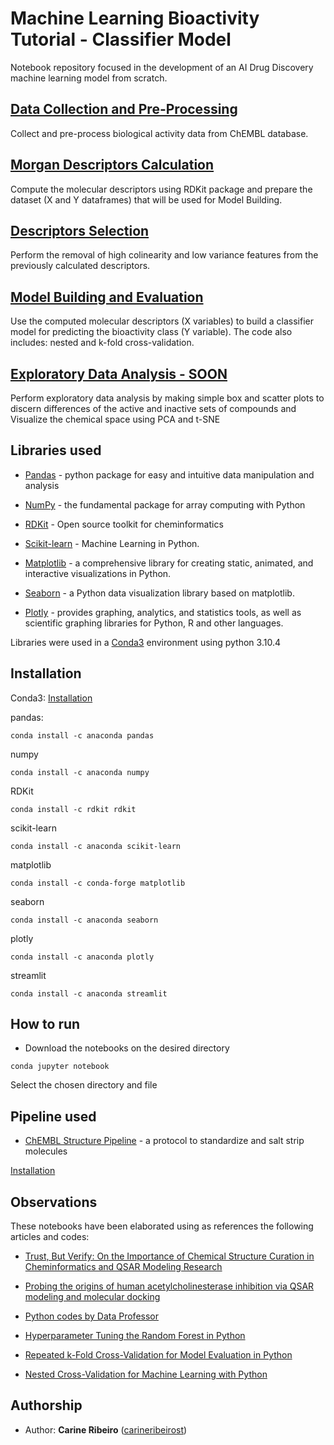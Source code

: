 # Machine Learning Bioactivity Tutorial - Classifier Model

Notebook repository focused in the development of an AI Drug Discovery
machine learning model from scratch. 

## [Data Collection and Pre-Processing](https://github.com/carineribeirost/machine-learning-bioactivity-predictor-regression-model/blob/main/1_Data_Pre_Preparation.ipynb)
Collect and pre-process biological activity data from
ChEMBL database.

## [Morgan Descriptors Calculation](https://github.com/carineribeirost/machine-learning-bioactivity-predictor-regression-model/blob/main/2_Descriptors_Calculation_Morgan_Fingerprint.ipynb)
Compute the molecular descriptors using RDKit package and 
prepare the dataset (X and Y dataframes) that will be used for Model Building.

## [Descriptors Selection](https://github.com/carineribeirost/machine-learning-bioactivity-predictor-regression-model/blob/main/3_High_Colinearity_Low_Variance.ipynb)
Perform the removal of high colinearity and low variance features from the 
previously calculated descriptors.

## [Model Building and Evaluation](https://github.com/carineribeirost/machine-learning-bioactivity-predictor-regression-model/blob/main/4_classifier_ensemble_model.ipynb)
Use the computed molecular descriptors (X variables) 
to build a classifier model for predicting the bioactivity class (Y variable).
The code also includes: nested and k-fold cross-validation.

## [Exploratory Data Analysis - SOON](https://github.com/carineribeirost) 
Perform exploratory data analysis by making simple box 
and scatter plots to discern differences of the 
active and inactive sets of compounds and Visualize the 
chemical space using PCA and t-SNE 


## Libraries used

* [Pandas](https://pandas.pydata.org/) - python package for easy and intuitive data manipulation and analysis

* [NumPy](https://numpy.org/) -  the fundamental package for array computing with Python

* [RDKit](https://www.rdkit.org/) - Open source toolkit for cheminformatics

* [Scikit-learn](https://scikit-learn.org/stable/) - Machine Learning in Python.

* [Matplotlib](https://matplotlib.org/) - a comprehensive library for creating static, animated, and interactive visualizations in Python.

* [Seaborn](https://seaborn.pydata.org/) - a Python data visualization library based on matplotlib.  

* [Plotly](https://plotly.com/) - provides graphing, analytics, and statistics tools, as well as scientific graphing libraries for Python, R and other languages.


Libraries were used in a [Conda3](https://docs.conda.io/en/latest/) environment using python 3.10.4

## Installation

Conda3: [Installation](https://docs.anaconda.com/anaconda/install/index.html)

pandas:
```
conda install -c anaconda pandas
```
numpy
```
conda install -c anaconda numpy
```
RDKit
```
conda install -c rdkit rdkit
```
scikit-learn
```
conda install -c anaconda scikit-learn
```
matplotlib
```
conda install -c conda-forge matplotlib
```
seaborn
```
conda install -c anaconda seaborn
```
plotly
```
conda install -c anaconda plotly
```
streamlit
```
conda install -c anaconda streamlit
```
## How to run
* Download the notebooks on the desired directory
```
conda jupyter notebook 
```
Select the chosen directory and file

## Pipeline used

* [ChEMBL Structure Pipeline](https://github.com/ChEMBL_Structure_Pipeline) - a protocol to standardize and salt strip molecules

[Installation](https://github.com/ChEMBL_Structure_Pipeline/blob/master/README.md)

## Observations

These notebooks have been elaborated using 
as references the following articles and codes:

* [Trust, But Verify: On the Importance of Chemical Structure Curation in Cheminformatics and QSAR Modeling Research](https://pubs.acs.org/doi/10.1021/ci100176x)

* [Probing the origins of human acetylcholinesterase inhibition via QSAR modeling and molecular docking](https://pubmed.ncbi.nlm.nih.gov/27602288/)

* [Python codes by Data Professor](https://github.com/dataprofessor/code/tree/master/python)

* [Hyperparameter Tuning the Random Forest in Python](https://towardsdatascience.com/hyperparameter-tuning-the-random-forest-in-python-using-scikit-learn-28d2aa77dd74)

* [Repeated k-Fold Cross-Validation for Model Evaluation in Python](https://machinelearningmastery.com/repeated-k-fold-cross-validation-with-python/)

* [Nested Cross-Validation for Machine Learning with Python](https://machinelearningmastery.com/nested-cross-validation-for-machine-learning-with-python/)

## Authorship
* Author: **Carine Ribeiro** ([carineribeirost](https://github.com/carineribeirost))

